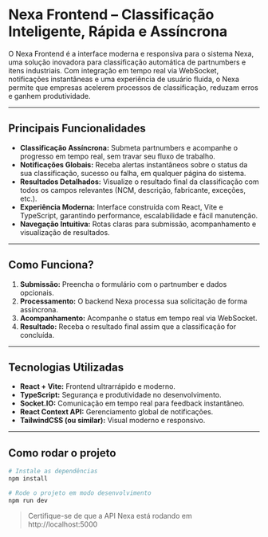 
# Nexa Frontend – Classificação Inteligente, Rápida e Assíncrona

O Nexa Frontend é a interface moderna e responsiva para o sistema Nexa, uma solução inovadora para classificação automática de partnumbers e itens industriais. Com integração em tempo real via WebSocket, notificações instantâneas e uma experiência de usuário fluida, o Nexa permite que empresas acelerem processos de classificação, reduzam erros e ganhem produtividade.

---

## Principais Funcionalidades

- **Classificação Assíncrona:** Submeta partnumbers e acompanhe o progresso em tempo real, sem travar seu fluxo de trabalho.
- **Notificações Globais:** Receba alertas instantâneos sobre o status da sua classificação, sucesso ou falha, em qualquer página do sistema.
- **Resultados Detalhados:** Visualize o resultado final da classificação com todos os campos relevantes (NCM, descrição, fabricante, exceções, etc.).
- **Experiência Moderna:** Interface construída com React, Vite e TypeScript, garantindo performance, escalabilidade e fácil manutenção.
- **Navegação Intuitiva:** Rotas claras para submissão, acompanhamento e visualização de resultados.

---

## Como Funciona?

1. **Submissão:** Preencha o formulário com o partnumber e dados opcionais.
2. **Processamento:** O backend Nexa processa sua solicitação de forma assíncrona.
3. **Acompanhamento:** Acompanhe o status em tempo real via WebSocket.
4. **Resultado:** Receba o resultado final assim que a classificação for concluída.

---

## Tecnologias Utilizadas

- **React + Vite:** Frontend ultrarrápido e moderno.
- **TypeScript:** Segurança e produtividade no desenvolvimento.
- **Socket.IO:** Comunicação em tempo real para feedback instantâneo.
- **React Context API:** Gerenciamento global de notificações.
- **TailwindCSS (ou similar):** Visual moderno e responsivo.

---

## Como rodar o projeto

```bash
# Instale as dependências
npm install

# Rode o projeto em modo desenvolvimento
npm run dev
```

> Certifique-se de que a API Nexa está rodando em http://localhost:5000

